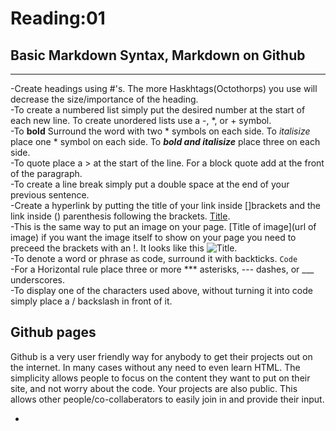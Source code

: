 # Reading:01 

## Basic Markdown Syntax, Markdown on Github  

---

-Create headings using #'s. The more Haskhtags(Octothorps) you use will decrease the size/importance of the heading.  
-To create a numbered list simply put the desired number at the start of each new line. To create unordered lists use a -, *, or + symbol.  
-To **bold** Surround the word with two * symbols on each side. To *italisize* place one * symbol on each side. To ***bold and italisize*** place three on each side.   
-To quote place a > at the start of the line. For a block quote add at the front of the paragraph.  
-To create a line break simply put a double space at the end of your previous sentence.  
-Create a hyperlink by putting the title of your link inside []brackets and the link inside () parenthesis following the brackets. [Title](Url).  
-This is the same way to put an image on your page. [Title of image](url of image) if you want the image itself to show on your page you need to preceed the brackets with an !. It looks like this ![Title](Url).  
-To denote a word or phrase as code, surround it with backticks. `Code`  
-For a Horizontal rule place three or more *** asterisks, --- dashes, or ___ underscores.   
-To display one of the characters used above, without turning it into code simply place a / backslash in front of it.  



##  Github pages  
 Github is a very user friendly way for anybody to get their projects out on the internet. In many cases without any need to even learn HTML. The simplicity allows people to focus on the content they want to put on their site, and not worry about the code. Your projects are also public. This allows other people/co-collaberators to easily join in and provide their input.   

-
